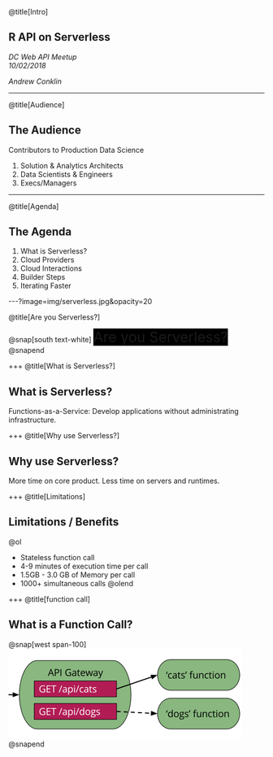 @title[Intro]

## R API on Serverless  

_DC Web API Meetup_  
_10/02/2018_   

_Andrew Conklin_


---
@title[Audience]

## The Audience
Contributors to Production Data Science<br/>

<ol>
<li>Solution & Analytics Architects</li>
<li>Data Scientists & Engineers</li>
<li>Execs/Managers</li>
</ol>



---
@title[Agenda]

## The Agenda

<ol>
<li>What is Serverless?</li>
<li>Cloud Providers</li>
<li>Cloud Interactions</li>
<li>Builder Steps</li>
<li>Iterating Faster</li>
</ol>




---?image=img/serverless.jpg&opacity=20

@title[Are you Serverless?]

@snap[south text-white]
<span style="background-color:black;font-size:2em;">
Are you Serverless?
</span>
@snapend

+++
@title[What is Serverless?]

## What is Serverless?

Functions-as-a-Service: Develop applications without administrating infrastructure.  

+++
@title[Why use Serverless?]

## Why use Serverless?

More time on core product. Less time on servers and runtimes.  

+++
@title[Limitations]

## Limitations / Benefits

@ol
- Stateless function call
- 4-9 minutes of execution time per call
- 1.5GB - 3.0 GB of Memory per call
- 1000+ simultaneous calls
@olend

+++
@title[function call]

## What is a Function Call?

@snap[west span-100]
![FUNCTIONCALL](img/function-call.png)
@snapend
